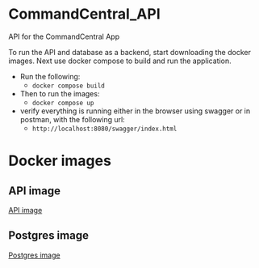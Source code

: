 # CommandCentral_API
API for the CommandCentral App

To run the API and database as a backend, start downloading the docker images.
Next use docker compose to build and run the application.

- Run the following:
  - `docker compose build`
- Then to run the images:
  - `docker compose up`
- verify everything is running either in the browser using swagger or in postman, with the following url:
  - `http://localhost:8080/swagger/index.html`


# Docker images
## API image
[API image](https://hub.docker.com/repository/docker/kristians93/command_central_api/general)
## Postgres image
[Postgres image](https://hub.docker.com/repository/docker/kristians93/command_central_postgres/general)
